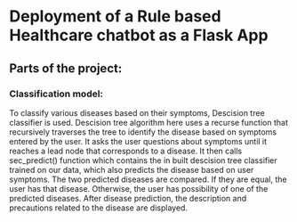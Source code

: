 # Deployment of a Rule based Healthcare chatbot as a Flask App

## Parts of the project:

### Classification model:
To classify various diseases based on their symptoms, Descision tree classifier is used. Descision tree algorithm here uses a recurse function that recursively traverses the tree to identify the disease based on symptoms entered by the user. It asks the user questions about symptoms until it reaches a lead node that corresponds to a disease. It then calls sec_predict() function which contains the in built descision tree classifier trained on our data, which also predicts the disease based on user symptoms. The two predicted diseases are compared. If they are equal, the user has that disease. Otherwise, the user has possibility of one of the predicted diseases. After disease prediction, the description and precautions related to the disease are displayed.
                     
            
